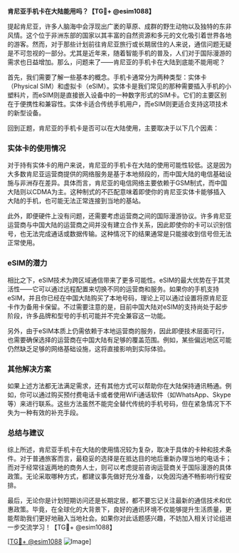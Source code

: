 **肯尼亚手机卡在大陆能用吗？【TG💪+ @esim1088】**

提起肯尼亚，许多人脑海中会浮现出广袤的草原、成群的野生动物以及独特的东非风情。这个位于非洲东部的国家以其丰富的自然资源和多元的文化吸引着世界各地的游客。然而，对于那些计划前往肯尼亚旅行或长期居住的人来说，通信问题无疑是不可忽视的一部分。尤其是近年来，随着智能手机的普及，人们对于国际漫游的需求也日益增加。那么，问题来了——肯尼亚的手机卡在大陆到底能不能用呢？

首先，我们需要了解一些基本的概念。手机卡通常分为两种类型：实体卡（Physical SIM）和虚拟卡（eSIM）。实体卡是我们常见的那种需要插入手机的小塑料片，而eSIM则是直接嵌入设备中的一种数字形式的SIM卡。它们的主要区别在于便携性和兼容性。实体卡适合传统手机用户，而eSIM则更适合支持这项技术的新型设备。

回到正题，肯尼亚的手机卡是否可以在大陆使用，主要取决于以下几个因素：

### **实体卡的使用情况**
对于持有实体卡的用户来说，肯尼亚的手机卡在大陆的使用可能性较低。这是因为大多数肯尼亚运营商提供的网络服务是基于本地频段的，而中国大陆的电信基础设施与非洲存在差异。具体而言，肯尼亚的电信网络主要依赖于GSM制式，而中国大陆则以CDMA为主。这种制式的不匹配意味着即使你的肯尼亚实体卡能够插入大陆的手机，也可能无法正常连接到当地的基站。

此外，即便硬件上没有问题，还需要考虑运营商之间的国际漫游协议。许多肯尼亚运营商与中国大陆的运营商之间并没有建立合作关系，因此即使你的卡可以识别信号，也无法完成通话或数据传输。这种情况下的结果通常是只能接收到信号但无法正常使用。

### **eSIM的潜力**
相比之下，eSIM技术为跨区域通信带来了更多可能性。eSIM的最大优势在于其灵活性——它可以通过远程配置来切换不同的运营商和服务。如果你的手机支持eSIM，并且你已经在中国大陆购买了本地号码，理论上可以通过设置将原肯尼亚卡作为备用卡保留。不过需要注意的是，目前中国大陆对eSIM的支持尚处于起步阶段，许多品牌和型号的手机可能并不完全兼容这一功能。

另外，由于eSIM本质上仍需依赖于本地运营商的服务，因此即便技术层面可行，也需要确保选择的运营商在中国大陆有足够的覆盖范围。例如，某些偏远地区可能仍然缺乏足够的网络基础设施，这将直接影响到实际体验。

### **其他解决方案**
如果上述方法都无法满足需求，还有其他方式可以帮助你在大陆保持通讯畅通。例如，你可以通过购买预付费电话卡或者使用WiFi通话软件（如WhatsApp、Skype等）来进行联系。这些方法虽然不能完全替代传统的手机号码，但在紧急情况下不失为一种有效的补充手段。

### **总结与建议**
综上所述，肯尼亚手机卡在大陆的使用情况较为复杂，取决于具体的卡种和技术条件。对于普通旅客而言，最稳妥的选择是在抵达目的地后重新办理当地的电话卡；而对于经常往返两地的商务人士，则可以考虑提前咨询运营商关于国际漫游的具体政策。无论采取哪种方式，都建议事先做好充分准备，以免因沟通不畅影响行程安排。

最后，无论你是计划短期访问还是长期定居，都不要忘记关注最新的通信技术和优惠政策。毕竟，在全球化的大背景下，良好的通讯环境不仅能够提升生活质量，更能帮助我们更好地融入当地社会。如果你对此话题感兴趣，不妨加入相关讨论组进一步交流学习！【TG💪+ @esim1088】

[[TG💪+ @esim1088](https://t.me/s/esim1088) ![Image](https://i.postimg.cc/4NQfJmqS/Snipaste-2025-05-13-00-14-12.png)]